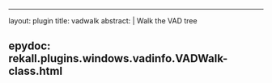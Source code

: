 
---
layout: plugin
title: vadwalk
abstract: |
    Walk the VAD tree

epydoc: rekall.plugins.windows.vadinfo.VADWalk-class.html
---
